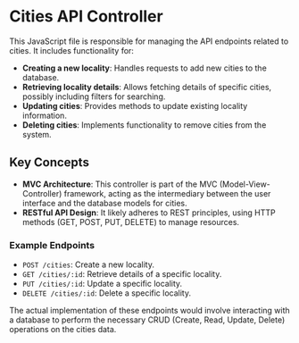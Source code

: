 
# Cities API Controller

This JavaScript file is responsible for managing the API endpoints related to cities. It includes functionality for:

- **Creating a new locality**: Handles requests to add new cities to the database.
- **Retrieving locality details**: Allows fetching details of specific cities, possibly including filters for searching.
- **Updating cities**: Provides methods to update existing locality information.
- **Deleting cities**: Implements functionality to remove cities from the system.

## Key Concepts

- **MVC Architecture**: This controller is part of the MVC (Model-View-Controller) framework, acting as the intermediary between the user interface and the database models for cities.
- **RESTful API Design**: It likely adheres to REST principles, using HTTP methods (GET, POST, PUT, DELETE) to manage resources.

### Example Endpoints

- `POST /cities`: Create a new locality.
- `GET /cities/:id`: Retrieve details of a specific locality.
- `PUT /cities/:id`: Update a specific locality.
- `DELETE /cities/:id`: Delete a specific locality.

The actual implementation of these endpoints would involve interacting with a database to perform the necessary CRUD (Create, Read, Update, Delete) operations on the cities data.
